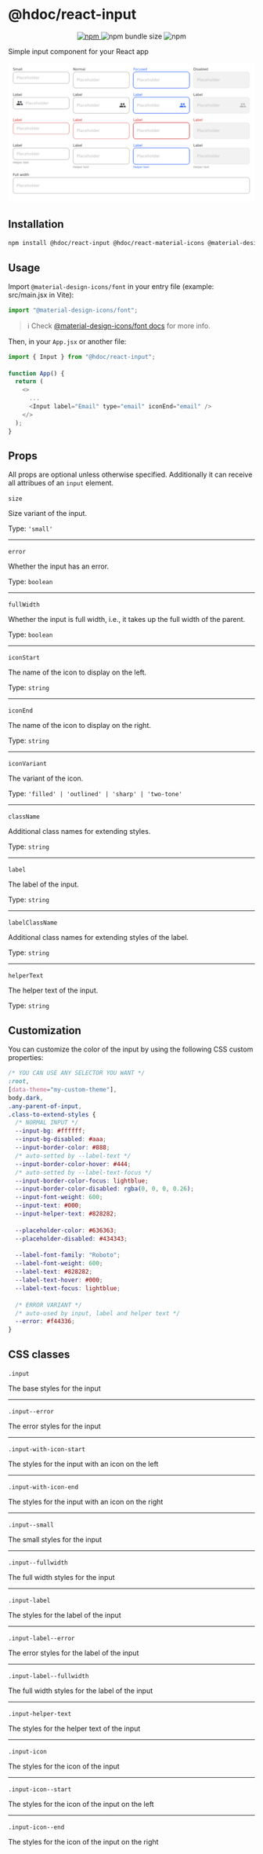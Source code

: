 # @hdoc/react-input

<p align="center">
  <a href="https://www.npmjs.com/package/@hdoc/react-input">
    <img alt="npm" src="https://img.shields.io/npm/v/%40hdoc%2Freact-input">
  </a>
  <img alt="npm bundle size" src="https://img.shields.io/bundlephobia/minzip/%40hdoc%2Freact-input">
  <img alt="npm" src="https://img.shields.io/npm/dm/%40hdoc%2Freact-input">
</p>

Simple input component for your React app

![input-examples](docs/input-examples.png)

## Installation

```bash
npm install @hdoc/react-input @hdoc/react-material-icons @material-design-icons/font
```

## Usage

Import `@material-design-icons/font` in your entry file (example: src/main.jsx in Vite):

```js
import "@material-design-icons/font";
```

> :information_source: Check [@material-design-icons/font docs](https://www.npmjs.com/package/@material-design-icons/font#usage) for more info.

Then, in your `App.jsx` or another file:

```js
import { Input } from "@hdoc/react-input";

function App() {
  return (
    <>
      ...
      <Input label="Email" type="email" iconEnd="email" />
    </>
  );
}
```

## Props

All props are optional unless otherwise specified.
Additionally it can receive all attribues of an `input` element.

`size`

Size variant of the input.

Type: `'small'`

---

`error`

Whether the input has an error.

Type: `boolean`

---

`fullWidth`

Whether the input is full width, i.e., it takes up the full width of the parent.

Type: `boolean`

---

`iconStart`

The name of the icon to display on the left.

Type: `string`

---

`iconEnd`

The name of the icon to display on the right.

Type: `string`

---

`iconVariant`

The variant of the icon.

Type: `'filled' | 'outlined' | 'sharp' | 'two-tone'`

---

`className`

Additional class names for extending styles.

Type: `string`

---

`label`

The label of the input.

Type: `string`

---

`labelClassName`

Additional class names for extending styles of the label.

Type: `string`

---

`helperText`

The helper text of the input.

Type: `string`

## Customization

You can customize the color of the input by using the following CSS custom properties:

```css
/* YOU CAN USE ANY SELECTOR YOU WANT */
:root,
[data-theme="my-custom-theme"],
body.dark,
.any-parent-of-input,
.class-to-extend-styles {
  /* NORMAL INPUT */
  --input-bg: #ffffff;
  --input-bg-disabled: #aaa;
  --input-border-color: #888;
  /* auto-setted by --label-text */
  --input-border-color-hover: #444;
  /* auto-setted by --label-text-focus */
  --input-border-color-focus: lightblue;
  --input-border-color-disabled: rgba(0, 0, 0, 0.26);
  --input-font-weight: 600;
  --input-text: #000;
  --input-helper-text: #828282;

  --placeholder-color: #636363;
  --placeholder-disabled: #434343;

  --label-font-family: "Roboto";
  --label-font-weight: 600;
  --label-text: #828282;
  --label-text-hover: #000;
  --label-text-focus: lightblue;

  /* ERROR VARIANT */
  /* auto-used by input, label and helper text */
  --error: #f44336;
}
```

## CSS classes

`.input`

The base styles for the input

---

`.input--error`

The error styles for the input

---

`.input-with-icon-start`

The styles for the input with an icon on the left

---

`.input-with-icon-end`

The styles for the input with an icon on the right

---

`.input--small`

The small styles for the input

---

`.input--fullwidth`

The full width styles for the input

---

`.input-label`

The styles for the label of the input

---

`.input-label--error`

The error styles for the label of the input

---

`.input-label--fullwidth`

The full width styles for the label of the input

---

`.input-helper-text`

The styles for the helper text of the input

---

`.input-icon`

The styles for the icon of the input

---

`.input-icon--start`

The styles for the icon of the input on the left

---

`.input-icon--end`

The styles for the icon of the input on the right

